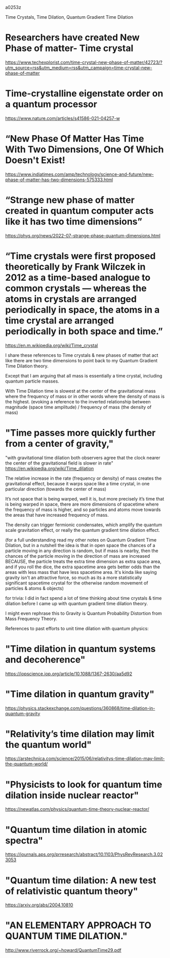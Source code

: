 a0253z

Time Crystals, Time Dilation, Quantum Gradient Time Dilation

# Researchers have created New Phase of matter- Time crystal
https://www.techexplorist.com/time-crystal-new-phase-of-matter/42723/?utm_source=rss&utm_medium=rss&utm_campaign=time-crystal-new-phase-of-matter

# Time-crystalline eigenstate order on a quantum processor
https://www.nature.com/articles/s41586-021-04257-w

# “New Phase Of Matter Has Time With Two Dimensions, One Of Which Doesn't Exist!
https://www.indiatimes.com/amp/technology/science-and-future/new-phase-of-matter-has-two-dimensions-575333.html

# “Strange new phase of matter created in quantum computer acts like it has two time dimensions”
https://phys.org/news/2022-07-strange-phase-quantum-dimensions.html

# “Time crystals were first proposed theoretically by Frank Wilczek in 2012 as a time-based analogue to common crystals — whereas the atoms in crystals are arranged periodically in space, the atoms in a time crystal are arranged periodically in both space and time.”
https://en.m.wikipedia.org/wiki/Time_crystal

I share these references to Time crystals & new phases of matter that act like there are two time dimensions to point back to my Quantum Gradient Time Dilation theory.

Except that I am arguing that all mass is essentially a time crystal, including quantum particle masses.

With Time Dilation time is slowest at the center of the gravitational mass where the frequency of mass or in other words where the density of mass is the highest. (evoking a reference to the inverted relationship between magnitude (space time amplitude) / frequency of mass (the density of mass)

# "Time passes more quickly further from a center of gravity,"
"with gravitational time dilation both observers agree that the clock nearer the center of the gravitational field is slower in rate"
https://en.wikipedia.org/wiki/Time_dilation

The relative increase in the rate (frequency or density) of mass creates the gravitational effect, because it warps space like a time crystal, in one particular direction (towards the center of mass)

It’s not space that is being warped, well it is, but more precisely it’s time that is being warped in space, there are more dimensions of spacetime where the frequency of mass is higher, and so particles and atoms move towards the areas that have increased frequency of mass.

The density can trigger fermionic condensates, which amplify the quantum scale gravitation effect, or really the quantum gradient time dilation effect.

(for a full understanding read my other notes on Quantum Gradient Time Dilation, but in a nutshell the idea is that in open space the chances of a particle moving in any direction is random, but if mass is nearby, then the chances of the particle moving in the direction of mass are increased BECAUSE, the particle treats the extra time dimension as extra space area, and if you roll the dice, the extra spacetime area gets better odds than the areas with less mass that have less spacetime area. It's kinda like saying gravity isn't an attractive force, so much as its a more statistically significant spacetime crystal for the otherwise random movement of particles & atoms & objects)

for trivia: I did in fact spend a lot of time thinking about time crystals & time dilation before I came up with quantum gradient time dilation theory.

I might even rephrase this to Gravity is Quantum Probability Distortion from Mass Frequency Theory.

References to past efforts to unit time dilation with quantum physics: 

# "Time dilation in quantum systems and decoherence"

https://iopscience.iop.org/article/10.1088/1367-2630/aa5d92

# "Time dilation in quantum gravity"

https://physics.stackexchange.com/questions/360868/time-dilation-in-quantum-gravity

# "Relativity’s time dilation may limit the quantum world" 

https://arstechnica.com/science/2015/06/relativitys-time-dilation-may-limit-the-quantum-world/

# "Physicists to look for quantum time dilation inside nuclear reactor"

https://newatlas.com/physics/quantum-time-theory-nuclear-reactor/

# "Quantum time dilation in atomic spectra"

https://journals.aps.org/prresearch/abstract/10.1103/PhysRevResearch.3.023053

# "Quantum time dilation: A new test of relativistic quantum theory"

https://arxiv.org/abs/2004.10810

# "AN ELEMENTARY APPROACH TO QUANTUM TIME DILATION."

http://www.riverrock.org/~howard/QuantumTime29.pdf
